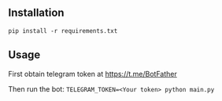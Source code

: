 ## Installation
``` pip install -r requirements.txt ```

## Usage

First obtain telegram token at https://t.me/BotFather

Then run the bot:
``` TELEGRAM_TOKEN=<Your token> python main.py ```

